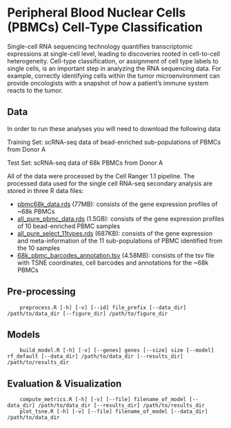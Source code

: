 # Peripheral Blood Nuclear Cells (PBMCs) Cell-Type Classification

Single-cell RNA sequencing technology quantifies transcriptomic expressions at single-cell level, leading to discoveries rooted in cell-to-cell heterogeneity. Cell-type classification, or assignment of cell type labels to single cells, is an important step in analyzing the RNA sequencing data. For example, correctly identifying cells within the tumor microenvironment can provide oncologists with a snapshot of how a patient’s immune system reacts to the tumor.

## Data ##
In order to run these analyses you will need to download the following data

Training Set: scRNA-seq data of bead-enriched sub-populations of PBMCs from Donor A 

Test Set: scRNA-seq data of 68k PBMCs from Donor A

All of the data were processed by the Cell Ranger 1.1 pipeline. The processed data used for the single cell RNA-seq secondary analysis are stored in three R data files:

* [pbmc68k_data.rds](https://cf.10xgenomics.com/samples/cell/pbmc68k_rds/pbmc68k_data.rds) (77MB): consists of the gene expression profiles of ~68k PBMCs
* [all_pure_pbmc_data.rds](https://cf.10xgenomics.com/samples/cell/pbmc68k_rds/all_pure_pbmc_data.rds) (1.5GB): consists of the gene expression profiles of 10 bead-enriched PBMC samples
* [all_pure_select_11types.rds](https://cf.10xgenomics.com/samples/cell/pbmc68k_rds/all_pure_select_11types.rds) (687KB): consists of the gene expression and meta-information of the 11 sub-populations of PBMC identified from the 10 samples
* [68k_pbmc_barcodes_annotation.tsv](https://raw.githubusercontent.com/10XGenomics/single-cell-3prime-paper/master/pbmc68k_analysis/68k_pbmc_barcodes_annotation.tsv) (4.58MB): consists of the tsv file with TSNE coordinates, cell barcodes and annotations for the ~68k PBMCs

## Pre-processing ##

~~~
    preprocess.R [-h] [-v] [--id] file_prefix [--data_dir] /path/to/data_dir [--figure_dir] /path/to/figure_dir
~~~

## Models ##
 
~~~
    build_model.R [-h] [-v] [--genes] genes [--size] size [--model] rf_default [--data_dir] /path/to/data_dir [--results_dir] /path/to/results_dir
~~~

## Evaluation & Visualization ##

~~~
    compute_metrics.R [-h] [-v] [--file] filename_of_model [--data_dir] /path/to/data_dir [--results_dir] /path/to/results_dir
    plot_tsne.R [-h] [-v] [--file] filename_of_model [--data_dir] /path/to/data_dir
~~~ 
